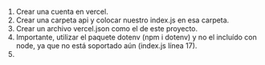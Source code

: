 1. Crear una cuenta en vercel.
2. Crear una carpeta api y colocar nuestro index.js en esa carpeta.
3. Crear un archivo vercel.json como el de este proyecto.
4. Importante, utilizar el paquete dotenv (npm i dotenv) y no el incluído con node, ya que no está soportado aún (index.js línea 17).
5.
